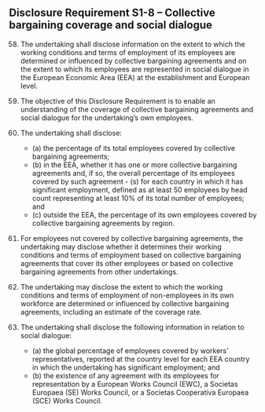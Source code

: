 ## Disclosure Requirement S1-8 – Collective bargaining coverage and social dialogue

58. The undertaking shall disclose information on the extent to which the working conditions and terms of employment of its employees are determined or influenced by collective bargaining agreements and on the extent to which its employees are represented in social dialogue in the European Economic Area (EEA) at the establishment and European level.

59. The objective of this Disclosure Requirement is to enable an understanding of the coverage of collective bargaining agreements and social dialogue for the undertaking’s own employees.

60. The undertaking shall disclose:

	- (a) the percentage of its total employees covered by collective bargaining agreements;
	- (b) in the EEA, whether it has one or more collective bargaining agreements and, if so, the overall percentage of its employees covered by such agreement	- (s) for each country in which it has significant employment, defined as at least 50 employees by head count representing at least 10% of its total number of employees; and
	- (c) outside the EEA, the percentage of its own employees covered by collective bargaining agreements by region.

61. For employees not covered by collective bargaining agreements, the undertaking may disclose whether it determines their working conditions and terms of employment based on collective bargaining agreements that cover its other employees or based on collective bargaining agreements from other undertakings.

62. The undertaking may disclose the extent to which the working conditions and terms of employment of non-employees in its own workforce are determined or influenced by collective bargaining agreements, including an estimate of the coverage rate.

63. The undertaking shall disclose the following information in relation to social dialogue:

	- (a) the global percentage of employees covered by workers’ representatives, reported at the country level for each EEA country in which the undertaking has significant employment; and
	- (b) the existence of any agreement with its employees for representation by a European Works Council (EWC), a Societas Europaea (SE) Works Council, or a Societas Cooperativa Europaea (SCE) Works Council. 
